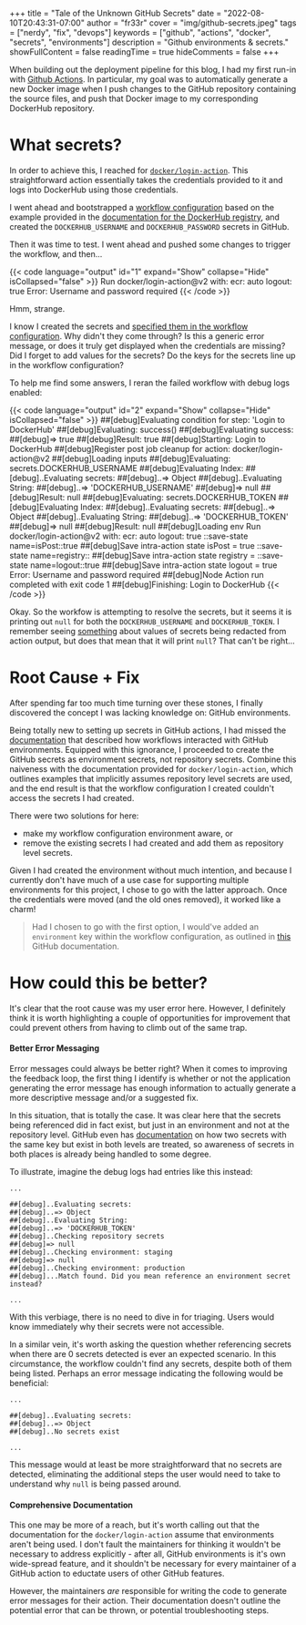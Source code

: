 +++
title = "Tale of the Unknown GitHub Secrets"
date = "2022-08-10T20:43:31-07:00"
author = "fr33r"
cover = "img/github-secrets.jpeg"
tags = ["nerdy", "fix", "devops"]
keywords = ["github", "actions", "docker", "secrets", "environments"]
description = "Github environments & secrets."
showFullContent = false
readingTime = true
hideComments = false
+++

When building out the deployment pipeline for this blog, I had my first run-in
with [Github Actions](https://github.com/features/actions). In particular, my goal was to automatically generate a
new Docker image when I push changes to the GitHub repository containing
the source files, and push that Docker image to my corresponding DockerHub repository.

# What secrets?

In order to achieve this, I reached for [`docker/login-action`](https://github.com/marketplace/actions/docker-login). This straightforward
action essentially takes the credentials provided to it and logs into DockerHub
using those credentials.

I went ahead and bootstrapped a [workflow configuration](https://github.com/fr33r/.com-blog/blob/main/.github/workflows/docker.yml) based on the example
provided in the [documentation for the DockerHub registry](https://github.com/marketplace/actions/docker-login), and created the
`DOCKERHUB_USERNAME` and `DOCKERHUB_PASSWORD` secrets in GitHub.

Then it was time to test. I went ahead and pushed some changes to trigger the
workflow, and then...

{{< code language="output" id="1" expand="Show" collapse="Hide" isCollapsed="false" >}}
Run docker/login-action@v2
  with:
    ecr: auto
    logout: true
Error: Username and password required
{{< /code >}}

Hmm, strange.

I know I created the secrets and [specified them in the workflow configuration](https://github.com/fr33r/.com-blog/blob/352aa1c2bc88345e05efe3f9174643f0789e2abf/.github/workflows/docker.yml#L25-L26).
Why didn't they come through? Is this a generic error message, or does it truly
get displayed when the credentials are missing? Did I forget to add values for the
secrets? Do the keys for the secrets line up in the workflow configuration?

To help me find some answers, I reran the failed workflow with debug logs enabled:

{{< code language="output" id="2" expand="Show" collapse="Hide" isCollapsed="false" >}}
##[debug]Evaluating condition for step: 'Login to DockerHub'
##[debug]Evaluating: success()
##[debug]Evaluating success:
##[debug]=> true
##[debug]Result: true
##[debug]Starting: Login to DockerHub
##[debug]Register post job cleanup for action: docker/login-action@v2
##[debug]Loading inputs
##[debug]Evaluating: secrets.DOCKERHUB_USERNAME
##[debug]Evaluating Index:
##[debug]..Evaluating secrets:
##[debug]..=> Object
##[debug]..Evaluating String:
##[debug]..=> 'DOCKERHUB_USERNAME'
##[debug]=> null
##[debug]Result: null
##[debug]Evaluating: secrets.DOCKERHUB_TOKEN
##[debug]Evaluating Index:
##[debug]..Evaluating secrets:
##[debug]..=> Object
##[debug]..Evaluating String:
##[debug]..=> 'DOCKERHUB_TOKEN'
##[debug]=> null
##[debug]Result: null
##[debug]Loading env
Run docker/login-action@v2
  with:
    ecr: auto
    logout: true
::save-state name=isPost::true
##[debug]Save intra-action state isPost = true
::save-state name=registry::
##[debug]Save intra-action state registry = 
::save-state name=logout::true
##[debug]Save intra-action state logout = true
Error: Username and password required
##[debug]Node Action run completed with exit code 1
##[debug]Finishing: Login to DockerHub
{{< /code >}}

Okay. So the workfow is attempting to resolve the secrets, but it seems it is printing
out `null` for both the `DOCKERHUB_USERNAME` and `DOCKERHUB_TOKEN`. I remember seeing
[something](https://docs.github.com/en/actions/security-guides/encrypted-secrets#accessing-your-secrets) about values of secrets being redacted from action output, but does that mean
that it will print `null`? That can't be right...

# Root Cause + Fix

After spending far too much time turning over these stones, I finally discovered the
concept I was lacking knowledge on: GitHub environments.

Being totally new to setting up secrets in GitHub actions, I had missed the [documentation](https://docs.github.com/en/actions/deployment/targeting-different-environments/using-environments-for-deployment#using-an-environment)
that described how workflows interacted with GitHub environments. Equipped with this ignorance,
I proceeded to create the GitHub secrets as environment secrets, not repository
secrets. Combine this naiveness with the documentation provided for
`docker/login-action`, which outlines examples that implicitly assumes
repository level secrets are used, and the end result is that the workflow
configuration I created couldn't access the secrets I had created.

There were two solutions for here:

- make my workflow configuration environment aware, or
- remove the existing secrets I had created and add them as repository level secrets.

Given I had created the environment without much intention, and because I currently
don't have much of a use case for supporting multiple environments for this project,
I chose to go with the latter approach. Once the credentials were moved (and the old
ones removed), it worked like a charm!

> Had I chosen to go with the first option, I would've added an `environment`
key within the workflow configuration, as outlined in [this](https://docs.github.com/en/actions/deployment/targeting-different-environments/using-environments-for-deployment#using-an-environment) GitHub documentation.

# How could this be better?

It's clear that the root cause was my user error here. However, I definitely
think it is worth highlighting a couple of opportunities for improvement that
could prevent others from having to climb out of the same trap.

#### Better Error Messaging

Error messages could always be better right? When it comes to improving the feedback
loop, the first thing I identify is whether or not the application generating the error
message has enough information to actually generate a more descriptive message and/or
a suggested fix.

In this situation, that is totally the case. It was clear here that the secrets being
referenced did in fact exist, but just in an environment and not at the repository level.
GitHub even has [documentation](https://docs.github.com/en/actions/security-guides/encrypted-secrets#naming-your-secrets) on how two secrets with the same key but exist in both levels
are treated, so awareness of secrets in both places is already being handled to some
degree. 

To illustrate, imagine the debug logs had entries like this instead:

```
...

##[debug]..Evaluating secrets:
##[debug]..=> Object
##[debug]..Evaluating String:
##[debug]..=> 'DOCKERHUB_TOKEN'
##[debug]..Checking repository secrets
##[debug]=> null
##[debug]..Checking environment: staging
##[debug]=> null
##[debug]..Checking environment: production
##[debug]...Match found. Did you mean reference an environment secret instead?

...
```

With this verbiage, there is no need to dive in for triaging. Users would
know immediately why their secrets were not accessible.

In a similar vein, it's worth asking the question whether referencing secrets
when there are 0 secrets detected is ever an expected scenario. In this circumstance,
the workflow couldn't find any secrets, despite both of them being listed. Perhaps
an error message indicating the following would be beneficial:

```
...

##[debug]..Evaluating secrets:
##[debug]..=> Object
##[debug]..No secrets exist

...
```

This message would at least be more straightforward that no secrets are detected,
eliminating the additional steps the user would need to take to understand why
`null` is being passed around.

#### Comprehensive Documentation

This one may be more of a reach, but it's worth calling out that the documentation
for the `docker/login-action` assume that environments aren't being used. I don't
fault the maintainers for thinking it wouldn't be necessary to address explicitly -
after all, GitHub environments is it's own wide-spread feature, and it shouldn't
be necessary for every maintainer of a GitHub action to eductate users of other
GitHub features.

However, the maintainers _are_ responsible for writing the code to generate
error messages for their action. Their documentation doesn't outline the potential
error that can be thrown, or potential troubleshooting steps.
